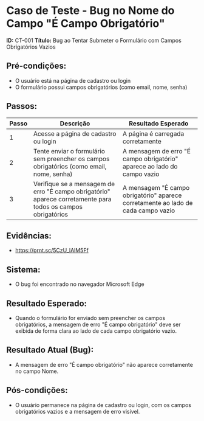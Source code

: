 # Caso de Teste - Bug no Nome do Campo "É Campo Obrigatório"
**ID:** CT-001
**Título:** Bug ao Tentar Submeter o Formulário com Campos Obrigatórios Vazios

## Pré-condições:
- O usuário está na página de cadastro ou login
- O formulário possui campos obrigatórios (como email, nome, senha)

## Passos:

| Passo | Descrição                                                                                   | Resultado Esperado                                                   |
|-------|---------------------------------------------------------------------------------------------|----------------------------------------------------------------------|
| 1     | Acesse a página de cadastro ou login                                                        | A página é carregada corretamente                                    |
| 2     | Tente enviar o formulário sem preencher os campos obrigatórios (como email, nome, senha)    | A mensagem de erro "É campo obrigatório" aparece ao lado do campo vazio |
| 3     | Verifique se a mensagem de erro "É campo obrigatório" aparece corretamente para todos os campos obrigatórios | A mensagem "É campo obrigatório" aparece corretamente ao lado de cada campo vazio |

## Evidências: 
- https://prnt.sc/5CzU_lAlM5Ff

## Sistema:
- O bug foi encontrado no navegador Microsoft Edge

## Resultado Esperado:
- Quando o formulário for enviado sem preencher os campos obrigatórios, a mensagem de erro "É campo obrigatório" deve ser exibida de forma clara ao lado de cada campo obrigatório vazio.

## Resultado Atual (Bug):
- A mensagem de erro "É campo obrigatório" não aparece corretamente no campo Nome.
## Pós-condições:
- O usuário permanece na página de cadastro ou login, com os campos obrigatórios vazios e a mensagem de erro visível.
